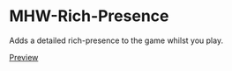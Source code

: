 # MHW-Rich-Presence
Adds a detailed rich-presence to the game whilst you play.

[Preview](https://deltakiruentertainment.com/images/preview.png "Working preview")
